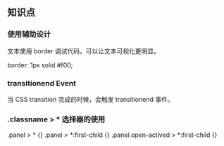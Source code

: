 ## 知识点

### 使用辅助设计

文本使用 border 调试代码，可以让文本可视化更明显。

border: 1px solid #f00;

### transitionend Event

当 CSS transition 完成的时候，会触发 transitionend 事件。

### .classname > * 选择器的使用

.panel > * {}
.panel > *:first-child {}
.panel.open-actived > *:first-child {}